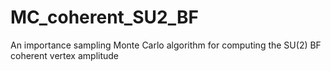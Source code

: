 # MC_coherent_SU2_BF
An importance sampling Monte Carlo algorithm for computing the SU(2) BF coherent vertex amplitude
